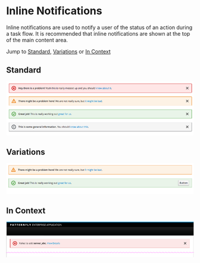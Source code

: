 # Inline Notifications

Inline notifications are used to notify a user of the status of an action during a task flow. It is recommended that inline notifications are shown at the top of the main content area.

Jump to [Standard](#standard), [Variations](#variations) or [In Context](in-context)

## Standard

![Inline Notification examples](./img/inline-notifications.png)

## Variations

![Inline Notification variation examples](./img/inline-notifications2.png)

## In Context

![Inline Notification below a primary navigation bar](./img/inline-notifications-in-context.png)
